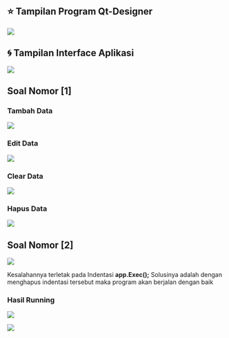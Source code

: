 ## :star: Tampilan Program Qt-Designer

![](Images/interfacePyQt5.png)

## :cyclone: Tampilan Interface Aplikasi

![](Images/interfaceProgram.png)

## Soal Nomor [1]

### Tambah Data

![](Images/tambahData.gif)

### Edit Data

![](Images/editData.gif)

### Clear Data

![](Images/clearData.gif)

### Hapus Data

![](Images/hapusData.gif)

## Soal Nomor [2]

![](Images/nomor2.png)

<p> Kesalahannya terletak pada Indentasi <b>app.Exec();</b> Solusinya adalah dengan menghapus indentasi tersebut maka program akan berjalan dengan baik</p>

### Hasil Running

![](Images/nomor2-run0.png)

![](Images/nomor2-run1.png)
